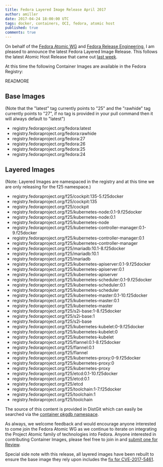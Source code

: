 ```yaml
---
title: Fedora Layered Image Release April 2017
author: amiller
date: 2017-04-24 18:00:00 UTC
tags: docker, containers, OCI, fedora, atomic host
published: true
comments: true
---
```


On behalf of the [Fedora Atomic WG](https://pagure.io/atomic-wg) and
[Fedora Release Engineering](https://docs.pagure.org/releng/),
I am pleased to announce the latest Fedora Layered
Image Release. This follows the latest Atomic Host Release that came
out [last week](/blog/2017/04/fedora_atomic_apr18/).

At this time the following Container Images are available in the
Fedora Registry:

READMORE

## Base Images

(Note that the "latest" tag currently points to "25" and the "rawhide"
tag currently points to "27", if no tag is provided in your pull
command then it will always default to "latest")

* registry.fedoraproject.org/fedora:latest
* registry.fedoraproject.org/fedora:rawhide
* registry.fedoraproject.org/fedora:27
* registry.fedoraproject.org/fedora:26
* registry.fedoraproject.org/fedora:25
* registry.fedoraproject.org/fedora:24

## Layered Images

(Note: Layered Images are namespaced in the registry and at this time
we are only releasing for the f25 namespace.)

* registry.fedoraproject.org/f25/cockpit:135-5.f25docker
* registry.fedoraproject.org/f25/cockpit:135
* registry.fedoraproject.org/f25/cockpit
* registry.fedoraproject.org/f25/kubernetes-node:0.1-9.f25docker
* registry.fedoraproject.org/f25/kubernetes-node:0.1
* registry.fedoraproject.org/f25/kubernetes-node
* registry.fedoraproject.org/f25/kubernetes-controller-manager:0.1-9.f25docker
* registry.fedoraproject.org/f25/kubernetes-controller-manager:0.1
* registry.fedoraproject.org/f25/kubernetes-controller-manager
* registry.fedoraproject.org/f25/mariadb:10.1-8.f25docker
* registry.fedoraproject.org/f25/mariadb:10.1
* registry.fedoraproject.org/f25/mariadb
* registry.fedoraproject.org/f25/kubernetes-apiserver:0.1-9.f25docker
* registry.fedoraproject.org/f25/kubernetes-apiserver:0.1
* registry.fedoraproject.org/f25/kubernetes-apiserver
* registry.fedoraproject.org/f25/kubernetes-scheduler:0.1-9.f25docker
* registry.fedoraproject.org/f25/kubernetes-scheduler:0.1
* registry.fedoraproject.org/f25/kubernetes-scheduler
* registry.fedoraproject.org/f25/kubernetes-master:0.1-10.f25docker
* registry.fedoraproject.org/f25/kubernetes-master:0.1
* registry.fedoraproject.org/f25/kubernetes-master
* registry.fedoraproject.org/f25/s2i-base:1-8.f25docker
* registry.fedoraproject.org/f25/s2i-base:1
* registry.fedoraproject.org/f25/s2i-base
* registry.fedoraproject.org/f25/kubernetes-kubelet:0-9.f25docker
* registry.fedoraproject.org/f25/kubernetes-kubelet:0
* registry.fedoraproject.org/f25/kubernetes-kubelet
* registry.fedoraproject.org/f25/flannel:0.1-8.f25docker
* registry.fedoraproject.org/f25/flannel:0.1
* registry.fedoraproject.org/f25/flannel
* registry.fedoraproject.org/f25/kubernetes-proxy:0-9.f25docker
* registry.fedoraproject.org/f25/kubernetes-proxy:0
* registry.fedoraproject.org/f25/kubernetes-proxy
* registry.fedoraproject.org/f25/etcd:0.1-10.f25docker
* registry.fedoraproject.org/f25/etcd:0.1
* registry.fedoraproject.org/f25/etcd
* registry.fedoraproject.org/f25/toolchain:1-7.f25docker
* registry.fedoraproject.org/f25/toolchain:1
* registry.fedoraproject.org/f25/toolchain

The source of this content is provided in DistGit which can easily be
searched via the [container pkgdb namespace](https://admin.fedoraproject.org/pkgdb/packages/container/%2A/).

As always, we welcome feedback and would encourage anyone interested
to come join the Fedora Atomic WG as we continue to iterate on
integrating the Project Atomic family of technologies into Fedora.
Anyone interested in contributing Container Images, please feel free
to join in and [submit one for Review](https://fedoraproject.org/wiki/Container:Review_Process).

Special side note with this release, all layered images have been
rebuilt to ensure the base image they rely upon includes the [fix for
CVE-2017-5461](https://bugzilla.redhat.com/show_bug.cgi?id=1440080).
